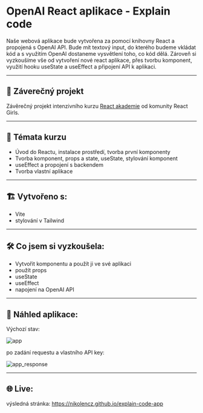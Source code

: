 # OpenAI React aplikace - Explain code

Naše webová aplikace bude vytvořena za pomocí knihovny React a propojená s OpenAI API. Bude mít textový input, do kterého budeme vkládat kód a s využitím OpenAI dostaneme vysvětlení toho, co kód dělá. Zároveň si vyzkoušíme vše od vytvoření nové react aplikace, přes tvorbu komponent, využití hooku useState a useEffect a připojení API k aplikaci.

---

## 🧭 Záverečný projekt

Závěrečný projekt intenzivního kurzu [React akademie](https://reactgirls.com/akademie) od komunity React Girls.

---

## 📜 Témata kurzu

- Úvod do Reactu, instalace prostředí, tvorba první komponenty
- Tvorba komponent, props a state, useState, stylování komponent
- useEffect a propojení s backendem
- Tvorba vlastní aplikace

---

## 🏗️ Vytvořeno s:

- Vite
- stylování v Tailwind

---

## 🛠️ Co jsem si vyzkoušela:

- Vytvořit komponentu a použít ji ve své aplikaci
- použít props
- useState
- useEffect
- napojení na OpenAI API

---


 ## 👀 Náhled aplikace:

Výchozí stav:

![app](https://github.com/NikoLenCZ/explain-code-app/assets/55710950/7118f6fe-acc4-4cd7-8076-484eed7fffb6)



po zadání requestu a vlastního API key:

![app_response](https://github.com/NikoLenCZ/explain-code-app/assets/55710950/605ab382-fb0a-4b3f-b1c6-302e9c1acb9d)



---

 ## 🌐 Live:

výsledná stránka: https://nikolencz.github.io/explain-code-app


